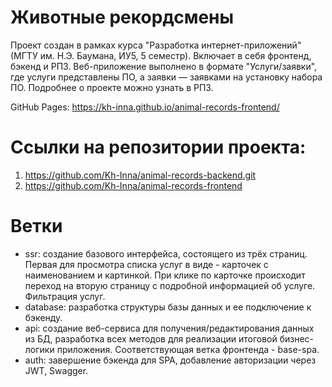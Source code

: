 # Животные рекордсмены
Проект создан в рамках курса "Разработка интернет-приложений" (МГТУ им. Н.Э. Баумана, ИУ5, 5 семестр). Включает в себя фронтенд, бэкенд и РПЗ.
Веб-приложение выполнено в формате "Услуги/заявки", где услуги представлены ПО, а заявки — заявками на установку набора ПО. Подробнее о проекте можно узнать в РПЗ.

GitHub Pages: https://kh-inna.github.io/animal-records-frontend/

# Ссылки на репозитории проекта:
1. https://github.com/Kh-Inna/animal-records-backend.git
2. https://github.com/Kh-Inna/animal-records-frontend

# Ветки
- ssr: создание базового интерфейса, состоящего из трёх страниц. Первая для просмотра списка услуг в виде - карточек с наименованием и картинкой. При клике по карточке происходит переход на вторую страницу с подробной информацией об услуге. Фильтрация услуг.
- database: разработка структуры базы данных и ее подключение к бэкенду.
- api: создание веб-сервиса для получения/редактирования данных из БД, разработка всех методов для реализации итоговой бизнес-логики приложения. Соответствующая ветка фронтенда - base-spa.
- auth: завершение бэкенда для SPA, добавление авторизации через JWT, Swagger.
